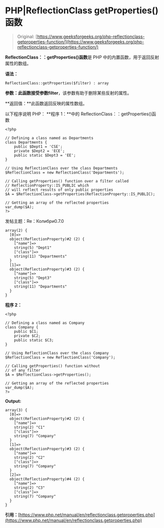 # PHP|ReflectionClass getProperties()函数

> Original: [https://www.geeksforgeeks.org/php-reflectionclass-getproperties-function/](https://www.geeksforgeeks.org/php-reflectionclass-getproperties-function/)

**ReflectionClass：：getProperties()函数**是 PHP 中的内置函数，用于返回反射属性的数组。

**语法：**

```
ReflectionClass::getProperties($filter) : array
```

**参数：**此函数接受参数**filter**，该参数有助于删除某些反射的属性。

**返回值：**此函数返回反映的属性数组。

以下程序说明 PHP：
**程序 1：**中的 ReflectionClass：：getProperties()函数

```
<?php

// Defining a class named as Departments
class Departments {
    public $Dept1 = 'CSE';
    private $Dept2 = 'ECE';
    public static $Dept3 = 'EE';
}

// Using ReflectionClass over the class Departments
$ReflectionClass = new ReflectionClass('Departments');

// Calling getProperties() function over a filter called 
// ReflectionProperty::IS_PUBLIC which  
// will reflect results of only public properties
$A = $ReflectionClass->getProperties(ReflectionProperty::IS_PUBLIC);

// Getting an array of the reflected properties
var_dump($A);
?>
```

发帖主题：Re：Колибри0.7.0

```
array(2) {
  [0]=>
  object(ReflectionProperty)#2 (2) {
    ["name"]=>
    string(5) "Dept1"
    ["class"]=>
    string(11) "Departments"
  }
  [1]=>
  object(ReflectionProperty)#3 (2) {
    ["name"]=>
    string(5) "Dept3"
    ["class"]=>
    string(11) "Departments"
  }
}

```

**程序 2：**

```
<?php

// Defining a class named as Company
class Company {
    public $C1;
    private $C2;
    public static $C3;
}

// Using ReflectionClass over the class Company
$ReflectionClass = new ReflectionClass('Company');

// Calling getProperties() function without
// of any filter
$A = $ReflectionClass->getProperties();

// Getting an array of the reflected properties
var_dump($A);
?>
```

**Output:**

```
array(3) {
  [0]=>
  object(ReflectionProperty)#2 (2) {
    ["name"]=>
    string(2) "C1"
    ["class"]=>
    string(7) "Company"
  }
  [1]=>
  object(ReflectionProperty)#3 (2) {
    ["name"]=>
    string(2) "C2"
    ["class"]=>
    string(7) "Company"
  }
  [2]=>
  object(ReflectionProperty)#4 (2) {
    ["name"]=>
    string(2) "C3"
    ["class"]=>
    string(7) "Company"
  }
}

```

**引用：**[https://www.php.net/manual/en/reflectionclass.getproperties.php](https://www.php.net/manual/en/reflectionclass.getproperties.php)
